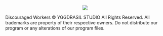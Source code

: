 <p align="center"><a href="http://steamcommunity.com/sharedfiles/filedetails/?id=399374348" target="_blank"><img src="https://yggdrasil-studio.github.io/Discouraged-Workers/images/steam_greenlight_greenlit.png"></a></p>

Discouraged Workers :copyright: YGGDRASIL STUDIO All Rights Reserved.
All trademarks are property of their respective owners. Do not distribute our program or any alterations of our program files.
